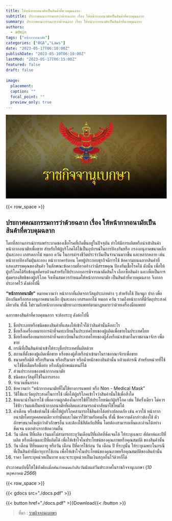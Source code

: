 ```yaml
---
title: ให้หน้ากากอนามัยเป็นสินค้าที่ควบคุมฉลาก
subtitle: ประกาศคณะกรรมการว่าด้วยฉลาก เรื่อง ให้หน้ากากอนามัยเป็นสินค้าที่ควบคุมฉลาก 
summary: ประกาศคณะกรรมการว่าด้วยฉลาก เรื่อง ให้หน้ากากอนามัยเป็นสินค้าที่ควบคุมฉลาก 
authors:
  - admin
tags: ["หน้ากากอนามัย"]
categories: ["OGA","Laws"]
date: "2023-05-17T06:10:00Z"
publishDate: "2023-05-10T06:10:00Z"
lastMod: "2023-05-17T06:15:00Z"
featured: false
draft: false

image:
  placement:
  caption: ""
  focal_point: ""
  preview_only: true
---
```


![](featured.jpg)

{{< row_space >}}

## **ประกาศคณะกรรมการว่าด้วยฉลาก เรื่อง ให้หน้ากากอนามัยเป็นสินค้าที่ควบคุมฉลาก** 

โดยที่สถานการณ์การแพร่ระบาดของเชื้อโรคที่เกิดขึ้นอยู่ในปัจจุบัน ทําให้มีการผลิตหรือนําเข้าสินค้า หน้ากากอนามัยเพื่อขาย สําหรับให้ผู้บริโภคได้ใช้เป็นอุปกรณ์ในการป้องกันหรือ กรองอนุภาคขนาดเล็ก ฝุ่นละออง เกสรดอกไม้ หมอก ควัน ในการดํารงชีวิตประจําวันเป็นจํานวนมากขึ้น และหลากหลาย เช่น หน้ากากป้องกันฝุ่นละออง หน้ากากคาร์บอน โดยผู้ประกอบธุรกิจมีการใช้ ข้อความบนฉลากสินค้าที่แสดงสรรพคุณของสินค้า ในลักษณะข้อความที่อวดอ้างว่ามีสรรพคุณ ป้องกันเชื้อโรคได้ ดังนั้น เพื่อให้ผู้บริโภคได้รับข้อมูลที่ครบถ้วนสําหรับใช้ประกอบการพิจารณาตัดสินใจ เลือกซื้อสินค้า และเพื่อเป็นการคุ้มครองสิทธิของผู้บริโภค จึงเห็นสมควรกําหนดให้หน้ากากอนามัย เป็นสินค้าที่ควบคุมฉลาก จึงออกประกาศไว้ ดังต่อไปนี้

**“หน้ากากอนามัย”** หมายความว่า หน้ากากที่ผลิตจากวัสดุประเภทต่าง ๆ สําหรับใช้ ปิดจมูก ปาก เพื่อป้องกันหรือกรองอนุภาคขนาดเล็ก ฝุ่นละออง เกสรดอกไม้ หมอก ควัน รวมถึงหน้ากากที่มีวัตถุประสงค์เดียวกัน ทั้งนี้ ไม่รวมถึงหน้ากากอนามัยทางการแพทย์ตามกฎหมายว่าด้วยเครื่องมือแพทย์

ฉลากของสินค้าที่ควบคุมฉลาก จะต้องระบุ ดังต่อไปนี้
1.	ชื่อประเภทหรือชนิดของสินค้าที่แสดงให้เข้าใจได้ว่าสินค้านั้นคืออะไร
2.	ชื่อหรือเครื่องหมายการค้าที่จดทะเบียนในประเทศไทยของผู้ผลิตเพื่อขายในประเทศไทย 
3.	ชื่อหรือเครื่องหมายการค้าที่จดทะเบียนในประเทศไทยของผู้สั่งหรือนําเข้ามาในราชอาณาจักร เพื่อขาย
4.	กรณีที่เป็นสินค้านําเข้าให้ระบุชื่อประเทศที่ผลิตด้วย
5.	สถานที่ตั้งของผู้ผลิตเพื่อขาย หรือของผู้สั่งหรือนําเข้ามาในราชอาณาจักรเพื่อขาย 
6.	ขนาดหรือมิติ หรือปริมาณ หรือปริมาตร หรือน้ำหนักของสินค้านั้น แล้วแต่กรณี สําหรับหน่วยที่ใช้จะใช้ชื่อเต็มหรือชื่อย่อ หรือสัญลักษณ์แทนก็ได้
7.	ส่วนประกอบของหน้ากากอนามัย
8.	ชนิดของวัสดุที่ใช้ในการกรอง 
9.	จํานวนชั้นกรอง
10.	ข้อความว่า “หน้ากากอนามัยที่ไม่ใช้ทางการแพทย์ หรือ Non - Medical Mask” 
11.	วิธีใช้และวัตถุประสงค์ในการใช้ เพื่อให้ผู้บริโภคเข้าใจว่าสินค้านั้นใช้เพื่อสิ่งใด
12.	ข้อแนะนําในการใช้ เพื่อความถูกต้องในการใช้ที่ให้ประโยชน์แก่ผู้บริโภค เช่น ใช้ครั้งเดียว ไม่ควรใช้ซ้ํา เว้นแต่เป็นหน้ากากอนามัยที่ผลิตและสามารถนํากลับมาใช้ใหม่ได้
13.	คําเตือน หรือข้อห้ามใช้ เพื่อให้ผู้บริโภคสามารถใช้สินค้าได้อย่างปลอดภัย เช่น ควรใช้ หน้ากากอนามัยโดยบุคคลคนเดียวเท่านั้นและไม่ควรใช้ร่วมกับคนอื่น ทั้งนี้ ข้อความดังกล่าวต้องใช้ ตัวอักษรขนาดใหญ่กว่าตัวอักษรอื่น และต้องใช้สีตัดกับสีพื้น โดยต้องสามารถเห็นและอ่านได้อย่างชัดเจน แตกต่างจากข้อความอื่น
14.	วัน เดือน ปีที่ผลิต เว้นแต่ไม่สามารถระบุวันเดือนปีที่ผลิตที่ชัดเจนได้ ให้ระบุเฉพาะ สัปดาห์และปีที่ผลิต หรือเดือนและปีที่ผลิตได้ เพื่อให้เข้าใจในประโยชน์ของคุณภาพหรือคุณสมบัติ ของสินค้านั้น
15.	วัน เดือน ปีที่หมดอายุ หรือวัน เดือน ปีที่ควรใช้ก่อน วัน เดือน ปี ที่ระบุนั้น ให้ระบุเฉพาะในกรณีที่เป็นสินค้าที่มีอายุการใช้งาน เพื่อให้เข้าใจในประโยชน์ของคุณภาพหรือคุณสมบัติของสินค้านั้น
16.	ราคา โดยระบุหน่วยเป็นบาท และจะระบุหน่วยเป็นเงินสกุลอื่นไว้ด้วยก็ได้

ประกาศฉบับนี้ให้ใช้บังคับ*เมื่อพ้นกําหนดเก้าสิบวัน*นับแต่วันประกาศในราชกิจจานุเบกษา (*10 พฤษภาคม 2566*)







{{< row_space >}}

{{< gdocs src="./docs.pdf" >}}


{{< button href="./docs.pdf" >}}Download{{< /button >}}




> ที่มา : [ราชกิจจานุเบกษา](https://ratchakitcha.soc.go.th/documents/140D108S0000000004200.pdf)

